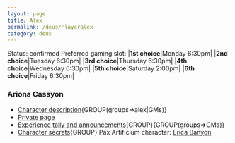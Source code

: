 ```yaml
---
layout: page
title: Alex
permalink: /deus/Playeralex
category: deus
---
```

Status: confirmed
Preferred gaming slot:
|__1st choice__|Monday 6:30pm|
|__2nd choice__|Tuesday 6:30pm|
|__3rd choice__|Thursday 6:30pm|
|__4th choice__|Wednesday 6:30pm|
|__5th choice__|Saturday 2:00pm|
|__6th choice__|Friday 6:30pm|
### Ariona Cassyon
* [Character description](CharPublicAlex){GROUP(groups=&gt;alex|GMs)}
* [Private page](CharPrivateAlex)
* [Experience tally and announcements](AnnounceAlex){GROUP}{GROUP(groups=&gt;GMs)}
* [Character secrets](CharSecretsAlex){GROUP}
Pax Artificium character: [Erica Banyon](/pax/pcs/erica.html)

